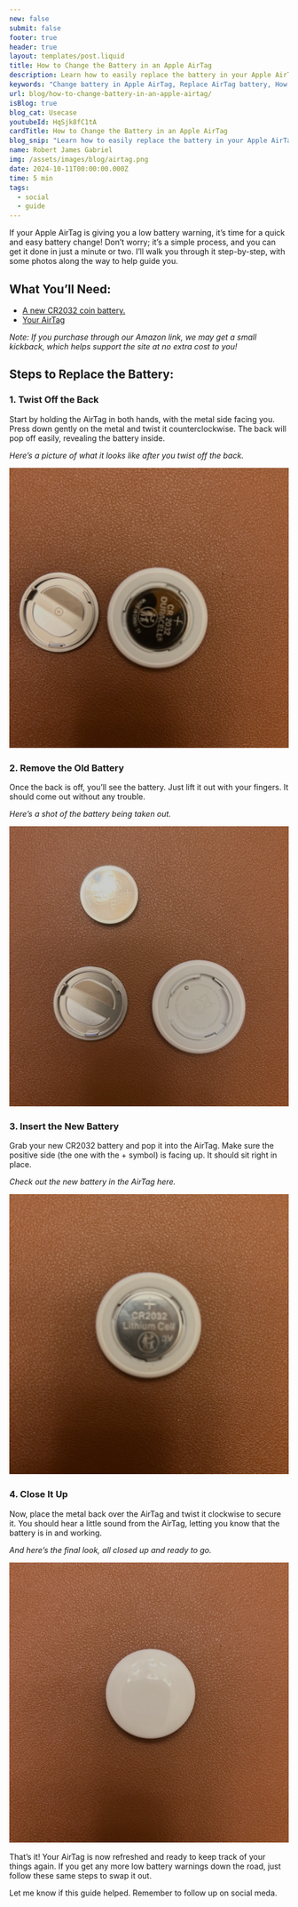 ```yaml
---
new: false
submit: false
footer: true
header: true
layout: templates/post.liquid
title: How to Change the Battery in an Apple AirTag
description: Learn how to easily replace the battery in your Apple AirTag with this simple guide. We'll walk you through each step so you can keep your AirTag working smoothly and your items safely tracked.
keywords: "Change battery in Apple AirTag, Replace AirTag battery, How to change AirTag battery, Apple AirTag battery replacement, AirTag battery change guide, AirTag battery replacement tutorial, AirTag battery life, Replace battery in AirTag, Change battery in an Apple AirTag"
url: blog/how-to-change-battery-in-an-apple-airtag/
isBlog: true
blog_cat: Usecase
youtubeId: HqSjk8fC1tA
cardTitle: How to Change the Battery in an Apple AirTag
blog_snip: "Learn how to easily replace the battery in your Apple AirTag with this simple guide. We'll walk you through each step so you can keep your AirTag working smoothly and your items safely tracked."
name: Robert James Gabriel
img: /assets/images/blog/airtag.png
date: 2024-10-11T00:00:00.000Z
time: 5 min
tags:
  - social
  - guide
---
```




If your Apple AirTag is giving you a low battery warning, it’s time for a quick and easy battery change! Don’t worry; it’s a simple process, and you can get it done in just a minute or two. I’ll walk you through it step-by-step, with some photos along the way to help guide you.

## What You’ll Need:
- [A new CR2032 coin battery.](https://www.amazon.com/gp/product/B098ZW4GDY?ie=UTF8&th=1&linkCode=ll1&tag=coffeeandfun-20&linkId=5394d3fcdc4648a9a8a2079752a67a33&language=en_US&ref_=as_li_ss_tl)
- [Your AirTag](https://www.amazon.com/Apple-MX542LL-A-AirTag-Pack/dp/B0D54JZTHY?crid=1UMYWZCME1I9I&dib=eyJ2IjoiMSJ9.34Y5eLJt-Syg--Dpi7ueLVmDM_2aI2CMsqYjoyRmWwkkGQtu7h5LdPrJN7gItjT_Xd4BSx0ZhfBywosG_qbUPvLX6TWZyomQRbrDCbnHSf8bsB0VNSzd0ZpK6ghR9_3smHwzY493IOhEwfDbQYIwixK9KdWS6JbVv2tTYeoVtbuXr2ghY_IHIfFC_TiUXLtFVDXAS9xaILrXCtot3wP9s9T2N06A-gkCvrdQGME0h-BK63wOgdrlEF1OQ2vuIK1trB6yYypad6i8D9hnLNcRdzopb1IaF2PItM_VWJpU0Mg.26U_i7jiRxa5gRHdR2Di6X62CiwMYGucw7GJE-bEyO0&dib_tag=se&keywords=airtag&qid=1728702132&s=electronics&sprefix=airt%2Celectronics%2C173&sr=1-2-spons&sp_csd=d2lkZ2V0TmFtZT1zcF9hdGY&psc=1&linkCode=ll1&tag=coffeeandfun-20&linkId=b96d63235532aa1b820d1346a0125c49&language=en_US&ref_=as_li_ss_tl)

*Note: If you purchase through our Amazon link, we may get a small kickback, which helps support the site at no extra cost to you!*


## Steps to Replace the Battery:

### 1. Twist Off the Back
Start by holding the AirTag in both hands, with the metal side facing you. Press down gently on the metal and twist it counterclockwise. The back will pop off easily, revealing the battery inside.

*Here’s a picture of what it looks like after you twist off the back.*

<img
    src="/assets/images/blog/airtag/1.webp"
    alt="TThe AirTag with a new CR2032 battery inserted into the battery compartment, next to the metal cover that has been removed."
    class="aspect-square rounded-xl mb-10"
    title="The AirTag with a new CR2032 battery inserted into the battery compartment, next to the metal cover that has been removed."
/>

### 2. Remove the Old Battery
Once the back is off, you’ll see the battery. Just lift it out with your fingers. It should come out without any trouble.

*Here’s a shot of the battery being taken out.*

<img
    src="/assets/images/blog/airtag/2.webp"
    alt="The AirTag's components laid out on a brown surface, including the metal back cover, the removed CR2032 battery, and the AirTag's plastic casing."
    class="aspect-square rounded-xl mb-10"
    title="The AirTag's components laid out on a brown surface, including the metal back cover, the removed CR2032 battery, and the AirTag's plastic casing."
/>

### 3. Insert the New Battery
Grab your new CR2032 battery and pop it into the AirTag. Make sure the positive side (the one with the + symbol) is facing up. It should sit right in place.

*Check out the new battery in the AirTag here.*

<img
    src="/assets/images/blog/airtag/3.webp"
    alt="The back of an AirTag after the metal cover has been removed, revealing a CR2032 lithium battery still inside the AirTag's compartment."
    class="aspect-square rounded-xl mb-10"
    title="The back of an AirTag after the metal cover has been removed, revealing a CR2032 lithium battery still inside the AirTag's compartment."
/>

### 4. Close It Up
Now, place the metal back over the AirTag and twist it clockwise to secure it. You should hear a little sound from the AirTag, letting you know that the battery is in and working.

*And here’s the final look, all closed up and ready to go.*

<img
    src="/assets/images/blog/airtag/4.webp"
    alt="A close-up view of an intact AirTag, with the white plastic front facing up, placed on a brown surface."
    class="aspect-square rounded-xl mb-10"
    title="A close-up view of an intact AirTag, with the white plastic front facing up, placed on a brown surface."
/>

That’s it! Your AirTag is now refreshed and ready to keep track of your things again. If you get any more low battery warnings down the road, just follow these same steps to swap it out.

Let me know if this guide helped. Remember to follow up on social meda.
